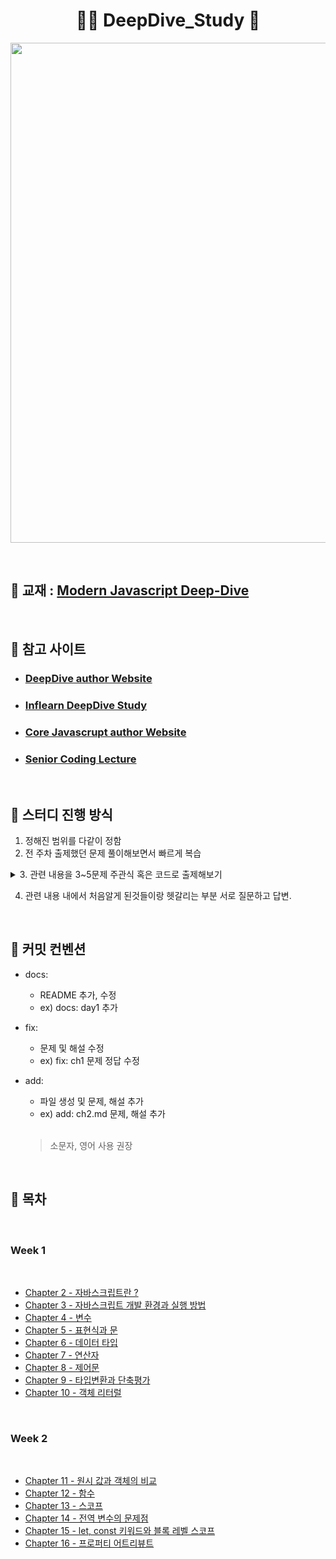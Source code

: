 <h1 align="center"> 🙇‍♀️ DeepDive_Study 🙇‍  </h1>


<p align="center">
<img src="https://img1.daumcdn.net/thumb/R1280x0/?scode=mtistory2&fname=https%3A%2F%2Fblog.kakaocdn.net%2Fdn%2F82e4Y%2FbtrG3Jwb1v1%2Fq7gFbkrSPwfml9RMkFakbK%2Fimg.png" width=800px>
</p>

<br>

## 📔 교재 : [Modern Javascript Deep-Dive](https://poiemaweb.com/)

<br> 

## 🔗 참고 사이트 

  - ### [DeepDive author Website](https://poiemaweb.com/)
  - ### [Inflearn DeepDive Study](https://www.inflearn.com/course/%EB%AA%A8%EB%8D%98-%EC%9E%90%EB%B0%94%EC%8A%A4%ED%81%AC%EB%A6%BD%ED%8A%B8-%EB%94%A5%EB%8B%A4%EC%9D%B4%EB%B8%8C/dashboard)
  - ### [Core Javascrupt author Website](https://ko.javascript.info/)
  - ### [Senior Coding Lecture](https://www.youtube.com/playlist?list=PLEOnZ6GeucBW11uFNvzxToKym9Zv74hxh)

<br>

## 🔔 스터디 진행 방식 

  1. 정해진 범위를 다같이 정함
  2. 전 주차 출제했던 문제 풀이해보면서 빠르게 복습 
 <details><summary>3. 관련 내용을 3~5문제 주관식 혹은 코드로 출제해보기</summary>
  <hr>
  <pre>주관식 문제 :  ECMAScript와 자바스크립트의 차이점에대해 작성해주세요.<br></pre>
  <pre>주관식 답안 :  ECMAScript는 프로그래밍 언어의 값, 타입, 객체와 프로퍼티, 함수, 표준 빌트인 개체 등 핵심 문법을 규정한다.<br>            자바스크립트는 ECMAScript와 브라우저가 별도로 지원하는 web API등을 아우르는 개념이다.</pre> 
  
  <hr>
  
  ```javascript
  
  console.log('cat'||'dog');   // 논리 연산자를 사용한 단축 평가의 예이다. 출력값은 ? 
  
  ```
  
  ```javascript
  
  cat
  
  ```
  <hr>         
  </details>
  
   4. 관련 내용 내에서 처음알게 된것들이랑 헷갈리는 부분 서로 질문하고 답변. 
  
<br>  
  
## 🤞 커밋 컨벤션 

- docs:
  - README 추가, 수정
  - ex) docs: day1 추가 
  
- fix: 
  - 문제 및 해설 수정 
  - ex) fix: ch1 문제 정답 수정 
  
- add:
  - 파일 생성 및 문제, 해설 추가
  - ex) add: ch2.md 문제, 해설 추가 
  
  <br>

  > 소문자, 영어 사용 권장 

  
<br>  
  
## 📝 목차 

<br>

### Week 1 

<br>

 - [Chapter 2 - 자바스크립트란 ?](https://github.com/DuD-Study/DeepDive_Study/blob/main/Week1/Chapter2/problem.md)<br>
 - [Chapter 3 - 자바스크립트 개발 환경과 실행 방법](https://github.com/DuD-Study/DeepDive_Study/blob/main/Week1/Chapter3/problem.md)<br>
 - [Chapter 4 - 변수](https://github.com/DuD-Study/DeepDive_Study/blob/main/Week1/Chapter4/problem.md)<br>
 - [Chapter 5 - 표현식과 문](https://github.com/DuD-Study/DeepDive_Study/blob/main/Week1/Chapter5/problem.md)<br>
 - [Chapter 6 - 데이터 타입](https://github.com/DuD-Study/DeepDive_Study/blob/main/Week1/Chapter6/problem.md)<br>
 - [Chapter 7 - 연산자](https://github.com/DuD-Study/DeepDive_Study/blob/main/Week1/Chapter7/problem.md)<br>
 - [Chapter 8 - 제어문](https://github.com/DuD-Study/DeepDive_Study/blob/main/Week1/Chapter8/problem.md)<br>
 - [Chapter 9 - 타입변환과 단축평가](https://github.com/DuD-Study/DeepDive_Study/blob/main/Week1/Chapter9/problem.md)<br>
 - [Chapter 10 - 객체 리터럴](https://github.com/DuD-Study/DeepDive_Study/blob/main/Week1/Chapter10/problem.md)<br>

<br>

### Week 2

<br>

 - [Chapter 11 - 원시 값과 객체의 비교](https://github.com/DuD-Study/DeepDive_Study/blob/main/Week2/Chapter11/problem.md)<br>
 - [Chapter 12 - 함수](https://github.com/DuD-Study/DeepDive_Study/blob/main/Week2/Chapter12/problem.md)<br>
 - [Chapter 13 - 스코프](https://github.com/DuD-Study/DeepDive_Study/blob/main/Week2/Chapter13/problem.md)<br>
 - [Chapter 14 - 전역 변수의 문제점](https://github.com/DuD-Study/DeepDive_Study/blob/main/Week2/Chapter14/problem.md)<br>
 - [Chapter 15 - let, const 키워드와 블록 레벨 스코프](https://github.com/DuD-Study/DeepDive_Study/blob/main/Week2/Chapter15/problem.md)<br>
 - [Chapter 16 - 프로퍼티 어트리뷰트](https://github.com/DuD-Study/DeepDive_Study/blob/main/Week2/Chapter16/problem.md)<br>
  
  